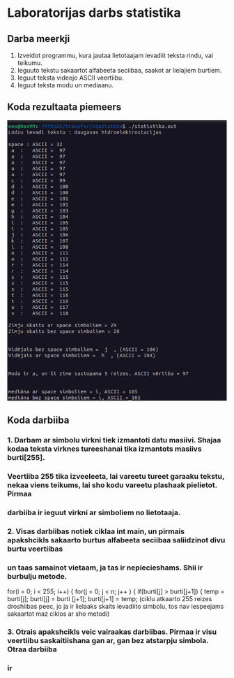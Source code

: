 
# Laboratorijas darbs statistika

## Darba meerkji

1. Izveidot programmu, kura jautaa lietotaajam ievadiit teksta rindu, vai teikumu.
2. Ieguuto tekstu sakaartot alfabeeta seciibaa, saakot ar lielajiem burtiem.
3. Ieguut teksta videejo ASCII veertiibu.
4. Ieguut teksta modu un mediaanu.

## Koda rezultaata piemeers

![Screenshot1](https://github.com/AnreBr/RTR105/blob/main/transfer/statistika/bildes/Screenshot%20from%202023-01-18%2012-40-08.png)

## Koda darbiiba

### 1. Darbam ar simbolu virkni tiek izmantoti datu masiivi. Shajaa kodaa teksta virknes tureeshanai tika izmantots masiivs burti[255].
### Veertiiba 255 tika izveeleeta, lai vareetu tureet garaaku tekstu, nekaa viens teikums, lai sho kodu vareetu plashaak pielietot. Pirmaa
### darbiiba ir ieguut virkni ar simboliem no lietotaaja.

### 2. Visas darbiibas notiek ciklaa int main, un pirmais apakshcikls sakaarto burtus alfabeeta seciibaa saliidzinot divu burtu veertiibas
### un taas samainot vietaam, ja tas ir nepiecieshams. Shii ir burbulju metode.

for(i = 0; i < 255; i++)
    {
        for(j = 0; j < n; j++ )
        {
            if(burti[j] > burti[j+1])
            {
                temp = burti[j];
                burti[j] = burti [j+1];
                burti[j+1] = temp;
(ciklu atkaarto 255 reizes droshiibas peec, jo ja ir lielaaks skaits ievadiito simbolu, tos nav iespeejams sakaartot maz ciklos ar sho metodi)

### 3. Otrais apakshcikls veic vairaakas darbiibas. Pirmaa ir visu veertiibu saskaitiishana gan ar, gan bez atstarpju simbola. Otraa darbiiba
### ir 
